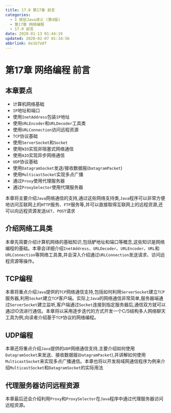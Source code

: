 ```yaml
---
title: 17.0 第17章 前言
categories: 
  - 1 疯狂Java讲义 (第4版)
  - 第17章 网络编程
  - 17.0 前言
date: 2020-01-13 01:44:19
updated: 2020-02-07 01:34:56
abbrlink: 6e1b7e8f
---
```

# 第17章 网络编程 前言
## 本章要点
- 计算机网络基础
- `IP`地址和端口
- 使用`InetAddress`包装`IP`地址
- 使用`URLEncoder`和`URLDecoder`工具类
- 使用`URLConnection`访问远程资源
- `TCP`协议基础
- 使用`ServerSocket`和`Socket`
- 使用`NIO`实现非阻塞式网络通信
- 使用`AIO`实现异步网络通信
- `UDP`协议基础
- 使用`DatagramSocket`发送/接收数据报(`DatagramPacket`)
- 使用`MulticastSocket`实现多点广播
- 通过`Proxy`使用代理服务器
- 通过`ProxySelector`使用代理服务器

本章将主要介绍`Java`网络通信的支持,通过这些网络支持类,`Java`程序可以非常方便地访问互联网上的`HTTP`服务、`FTP`服务等,并可以直接取得互联网上的远程资源,还可以向远程资源发送`GET`、`POST`请求
## 介绍网络工具类
本章先简要介绍计算机网络的基础知识,包括酽地址和端口等概念,这些知识是网络编程的基础。本章会详细介绍`InetAddress`、`URLDecoder`、`URLEncoder`、`URL`和`URLConnection`等网络工具类,并会深入介绍通过`URLConnection`发送请求、访问远程资源等操作。
## TCP编程
本章将重点介绍`Java`提供的`TCP`网络通信支持,包括如何利用`ServerSocket`建立`TCP`服务器,利用`Socket`建立`TCP`客户端。实际上`Java`的网络通信非常简单,服务器端通过`ServerSocket`建立监听,客户端通过`Socket`连接到指定服务器后,通信双方就可以通过IO流进行通信。本章将以采用逐步迭代的方式开发一个C/S结构多人网络聊天工具为例,向读者介绍基于`TCP`协议的网络编程。
## UDP编程
本章还将重点介绍`Java`提供的`UDP`网络通信支持,主要介绍如何使用`DatagramSocket`来发送、接收数据报(`DatagramPacket`),并讲解如何使用`MulticastSocket`来实现多点广播通信。本章也将以开发局域网通信程序为例来介绍`MulticastSocket`和`DatagramSocket`的实际用法

## 代理服务器访问远程资源
本章最后还会介绍利用`Proxy`和`ProxySelector`在`Java`程序中通过代理服务器访问远程资源。
